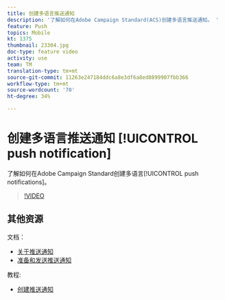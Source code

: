 ```yaml
---
title: 创建多语言推送通知
description: '了解如何在Adobe Campaign Standard(ACS)创建多语言推送通知。 '
feature: Push
topics: Mobile
kt: 1375
thumbnail: 23304.jpg
doc-type: feature video
activity: use
team: TM
translation-type: tm+mt
source-git-commit: 11263e247184ddc6a8e3df6a8ed0899907fbb366
workflow-type: tm+mt
source-wordcount: '70'
ht-degree: 34%

---
```



# 创建多语言推送通知 [!UICONTROL push notification]

了解如何在Adobe Campaign Standard创建多语言[!UICONTROL push notifications]。

>[!VIDEO](https://video.tv.adobe.com/v/23304?quality=12)

## 其他资源

文档：

* [关于推送通知](https://docs.adobe.com/content/help/en/campaign-standard/using/communication-channels/push-notifications/about-push-notifications.html)
* [准备和发送推送通知](https://docs.adobe.com/content/help/en/campaign-standard/using/communication-channels/push-notifications/preparing-and-sending-a-push-notification.html)

教程:

* [创建推送通知](/help/communication-channels/mobile/push-notifications/creating-a-push-notification.md)
